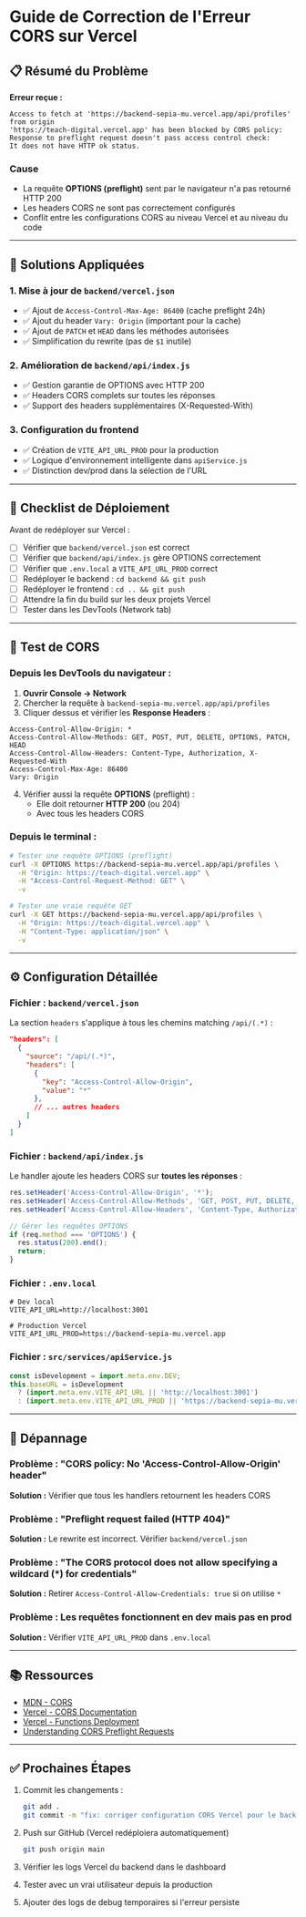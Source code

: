 # Guide de Correction de l'Erreur CORS sur Vercel

## 📋 Résumé du Problème

**Erreur reçue :**
```
Access to fetch at 'https://backend-sepia-mu.vercel.app/api/profiles' from origin 
'https://teach-digital.vercel.app' has been blocked by CORS policy: 
Response to preflight request doesn't pass access control check: 
It does not have HTTP ok status.
```

### Cause
- La requête **OPTIONS (preflight)** sent par le navigateur n'a pas retourné HTTP 200
- Les headers CORS ne sont pas correctement configurés
- Conflit entre les configurations CORS au niveau Vercel et au niveau du code

---

## 🔧 Solutions Appliquées

### 1. **Mise à jour de `backend/vercel.json`**
   - ✅ Ajout de `Access-Control-Max-Age: 86400` (cache preflight 24h)
   - ✅ Ajout du header `Vary: Origin` (important pour la cache)
   - ✅ Ajout de `PATCH` et `HEAD` dans les méthodes autorisées
   - ✅ Simplification du rewrite (pas de `$1` inutile)

### 2. **Amélioration de `backend/api/index.js`**
   - ✅ Gestion garantie de OPTIONS avec HTTP 200
   - ✅ Headers CORS complets sur toutes les réponses
   - ✅ Support des headers supplémentaires (X-Requested-With)

### 3. **Configuration du frontend**
   - ✅ Création de `VITE_API_URL_PROD` pour la production
   - ✅ Logique d'environnement intelligente dans `apiService.js`
   - ✅ Distinction dev/prod dans la sélection de l'URL

---

## 📝 Checklist de Déploiement

Avant de redéployer sur Vercel :

- [ ] Vérifier que `backend/vercel.json` est correct
- [ ] Vérifier que `backend/api/index.js` gère OPTIONS correctement
- [ ] Vérifier que `.env.local` a `VITE_API_URL_PROD` correct
- [ ] Redéployer le backend : `cd backend && git push`
- [ ] Redéployer le frontend : `cd .. && git push`
- [ ] Attendre la fin du build sur les deux projets Vercel
- [ ] Tester dans les DevTools (Network tab)

---

## 🧪 Test de CORS

### Depuis les DevTools du navigateur :

1. **Ouvrir Console → Network**
2. Chercher la requête à `backend-sepia-mu.vercel.app/api/profiles`
3. Cliquer dessus et vérifier les **Response Headers** :

```
Access-Control-Allow-Origin: *
Access-Control-Allow-Methods: GET, POST, PUT, DELETE, OPTIONS, PATCH, HEAD
Access-Control-Allow-Headers: Content-Type, Authorization, X-Requested-With
Access-Control-Max-Age: 86400
Vary: Origin
```

4. Vérifier aussi la requête **OPTIONS** (preflight) :
   - Elle doit retourner **HTTP 200** (ou 204)
   - Avec tous les headers CORS

### Depuis le terminal :

```bash
# Tester une requête OPTIONS (preflight)
curl -X OPTIONS https://backend-sepia-mu.vercel.app/api/profiles \
  -H "Origin: https://teach-digital.vercel.app" \
  -H "Access-Control-Request-Method: GET" \
  -v

# Tester une vraie requête GET
curl -X GET https://backend-sepia-mu.vercel.app/api/profiles \
  -H "Origin: https://teach-digital.vercel.app" \
  -H "Content-Type: application/json" \
  -v
```

---

## ⚙️ Configuration Détaillée

### Fichier : `backend/vercel.json`

La section `headers` s'applique à tous les chemins matching `/api/(.*)` :

```json
"headers": [
  {
    "source": "/api/(.*)",
    "headers": [
      {
        "key": "Access-Control-Allow-Origin",
        "value": "*"
      },
      // ... autres headers
    ]
  }
]
```

### Fichier : `backend/api/index.js`

Le handler ajoute les headers CORS sur **toutes les réponses** :

```javascript
res.setHeader('Access-Control-Allow-Origin', '*');
res.setHeader('Access-Control-Allow-Methods', 'GET, POST, PUT, DELETE, OPTIONS, PATCH, HEAD');
res.setHeader('Access-Control-Allow-Headers', 'Content-Type, Authorization, X-Requested-With');

// Gérer les requêtes OPTIONS
if (req.method === 'OPTIONS') {
  res.status(200).end();
  return;
}
```

### Fichier : `.env.local`

```env
# Dev local
VITE_API_URL=http://localhost:3001

# Production Vercel
VITE_API_URL_PROD=https://backend-sepia-mu.vercel.app
```

### Fichier : `src/services/apiService.js`

```javascript
const isDevelopment = import.meta.env.DEV;
this.baseURL = isDevelopment 
  ? (import.meta.env.VITE_API_URL || 'http://localhost:3001')
  : (import.meta.env.VITE_API_URL_PROD || 'https://backend-sepia-mu.vercel.app');
```

---

## 🐛 Dépannage

### Problème : "CORS policy: No 'Access-Control-Allow-Origin' header"
**Solution :** Vérifier que tous les handlers retournent les headers CORS

### Problème : "Preflight request failed (HTTP 404)"
**Solution :** Le rewrite est incorrect. Vérifier `backend/vercel.json`

### Problème : "The CORS protocol does not allow specifying a wildcard (*) for credentials"
**Solution :** Retirer `Access-Control-Allow-Credentials: true` si on utilise `*`

### Problème : Les requêtes fonctionnent en dev mais pas en prod
**Solution :** Vérifier `VITE_API_URL_PROD` dans `.env.local`

---

## 📚 Ressources

- [MDN - CORS](https://developer.mozilla.org/fr/docs/Web/HTTP/CORS)
- [Vercel - CORS Documentation](https://vercel.com/docs/edge-network/headers)
- [Vercel - Functions Deployment](https://vercel.com/docs/functions/serverless-functions)
- [Understanding CORS Preflight Requests](https://developer.chrome.com/blog/private-network-access-preflight/)

---

## ✅ Prochaines Étapes

1. Commit les changements : 
   ```bash
   git add .
   git commit -m "fix: corriger configuration CORS Vercel pour le backend"
   ```

2. Push sur GitHub (Vercel redéploiera automatiquement)
   ```bash
   git push origin main
   ```

3. Vérifier les logs Vercel du backend dans le dashboard

4. Tester avec un vrai utilisateur depuis la production

5. Ajouter des logs de debug temporaires si l'erreur persiste
